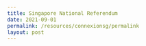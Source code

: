 ```yaml
---
title: Singapore National Referendum
date: 2021-09-01
permalink: /resources/connexionsg/permalink
layout: post
---
```

